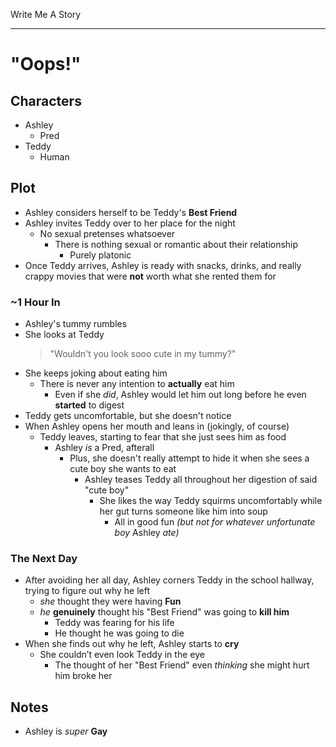 Write Me A Story
****************
"Oops!"
=======

Characters
----------
- Ashley
	- Pred
- Teddy
	- Human

Plot
----
- Ashley considers herself to be Teddy's __Best Friend__
- Ashley invites Teddy over to her place for the night
    - No sexual pretenses whatsoever
        - There is nothing sexual or romantic about their relationship
            - Purely platonic
- Once Teddy arrives, Ashley is ready with snacks, drinks, and really crappy movies that were __not__ worth what she rented them for
### ~1 Hour In
- Ashley's tummy rumbles
- She looks at Teddy
    > "Wouldn't you look sooo cute in my tummy?"
- She keeps joking about eating him
    - There is never any intention to __actually__ eat him
        - Even if she _did_, Ashley would let him out long before he even __started__ to digest
- Teddy gets uncomfortable, but she doesn't notice
- When Ashley opens her mouth and leans in (jokingly, of course)
    - Teddy leaves, starting to fear that she just sees him as food
        - Ashley _is_ a Pred, afterall
            - Plus, she doesn't really attempt to hide it when she sees a cute boy she wants to eat
                - Ashley teases Teddy all throughout her digestion of said "cute boy"
                    - She likes the way Teddy squirms uncomfortably while her gut turns someone like him into soup
                        - All in good fun _(but not for whatever unfortunate boy_ Ashley _ate)_
### The Next Day
- After avoiding her all day, Ashley corners Teddy in the school hallway, trying to figure out why he left
    - _she_ thought they were having __Fun__
    - _he_ __genuinely__ thought his "Best Friend" was going to __kill him__
        - Teddy was fearing for his life
        - He thought he was going to die
- When she finds out why he left, Ashley starts to __cry__
    - She couldn’t even look Teddy in the eye
        - The thought of her "Best Friend" even _thinking_ she might hurt him broke her

Notes
-----
- Ashley is _super_ __Gay__